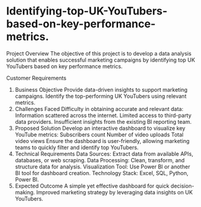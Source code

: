 # Identifying-top-UK-YouTubers-based-on-key-performance-metrics.

Project Overview
The objective of this project is to develop a data analysis solution that enables successful marketing campaigns by identifying top UK YouTubers based on key performance metrics.

Customer Requirements
1. Business Objective
Provide data-driven insights to support marketing campaigns.
Identify the top-performing UK YouTubers using relevant metrics.
2. Challenges Faced
Difficulty in obtaining accurate and relevant data:
Information scattered across the internet.
Limited access to third-party data providers.
Insufficient insights from the existing BI reporting team.
3. Proposed Solution
Develop an interactive dashboard to visualize key YouTube metrics:
Subscribers count
Number of video uploads
Total video views
Ensure the dashboard is user-friendly, allowing marketing teams to quickly filter and identify top YouTubers.
4. Technical Requirements
Data Sources: Extract data from available APIs, databases, or web scraping.
Data Processing: Clean, transform, and structure data for analysis.
Visualization Tool: Use Power BI or another BI tool for dashboard creation.
Technology Stack: Excel, SQL, Python, Power BI.
5. Expected Outcome
A simple yet effective dashboard for quick decision-making.
Improved marketing strategy by leveraging data insights on UK YouTubers.
